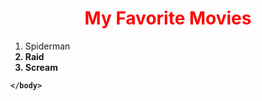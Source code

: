 <html>
 
<head>
  <title>My Favorite Series</Title>
  </head>
  <body>
    <center><H1 style ="color:Red">My Favorite Movies</H1></center>
    <ol>
      <li>Spiderman<b></li>
        <li>Raid</li>
          <li>Scream</li>
     </ol>
    
    </body>
